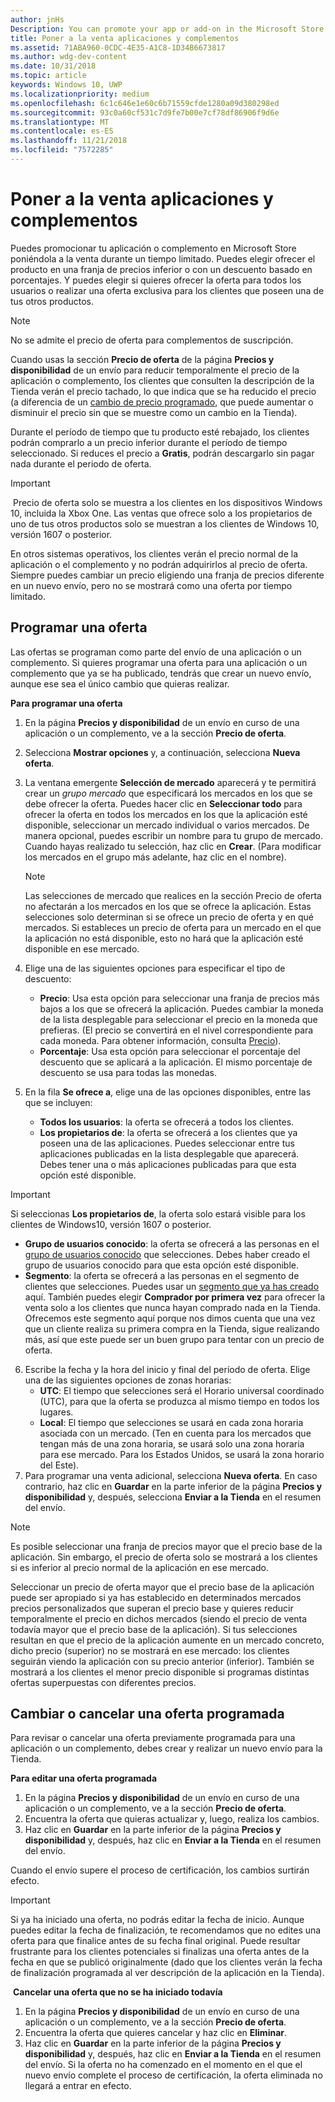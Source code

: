 ```yaml
---
author: jnHs
Description: You can promote your app or add-on in the Microsoft Store by putting it on sale for a limited time.
title: Poner a la venta aplicaciones y complementos
ms.assetid: 71ABA960-0CDC-4E35-A1C8-1D34B6673817
ms.author: wdg-dev-content
ms.date: 10/31/2018
ms.topic: article
keywords: Windows 10, UWP
ms.localizationpriority: medium
ms.openlocfilehash: 6c1c646e1e60c6b71559cfde1280a09d380298ed
ms.sourcegitcommit: 93c0a60cf531c7d9fe7b00e7cf78df86906f9d6e
ms.translationtype: MT
ms.contentlocale: es-ES
ms.lasthandoff: 11/21/2018
ms.locfileid: "7572285"
---
```

# <a name="put-apps-and-add-ons-on-sale"></a>Poner a la venta aplicaciones y complementos

Puedes promocionar tu aplicación o complemento en Microsoft Store poniéndola a la venta durante un tiempo limitado. Puedes elegir ofrecer el producto en una franja de precios inferior o con un descuento basado en porcentajes. Y puedes elegir si quieres ofrecer la oferta para todos los usuarios o realizar una oferta exclusiva para los clientes que poseen una de tus otros productos.

> [!NOTE]
> No se admite el precio de oferta para complementos de suscripción.

Cuando usas la sección **Precio de oferta** de la página **Precios y disponibilidad** de un envío para reducir temporalmente el precio de la aplicación o complemento, los clientes que consulten la descripción de la Tienda verán el precio tachado, lo que indica que se ha reducido el precio (a diferencia de un [cambio de precio programado](set-and-schedule-app-pricing.md#schedule-price-changes), que puede aumentar o disminuir el precio sin que se muestre como un cambio en la Tienda). 

Durante el período de tiempo que tu producto esté rebajado, los clientes podrán comprarlo a un precio inferior durante el período de tiempo seleccionado. Si reduces el precio a **Gratis**, podrán descargarlo sin pagar nada durante el periodo de oferta.

> [!IMPORTANT]
> Precio de oferta solo se muestra a los clientes en los dispositivos Windows 10, incluida la Xbox One. Las ventas que ofrece solo a los propietarios de uno de tus otros productos solo se muestran a los clientes de Windows 10, versión 1607 o posterior.
> 
> En otros sistemas operativos, los clientes verán el precio normal de la aplicación o el complemento y no podrán adquirirlos al precio de oferta. Siempre puedes cambiar un precio eligiendo una franja de precios diferente en un nuevo envío, pero no se mostrará como una oferta por tiempo limitado.


## <a name="scheduling-a-sale"></a>Programar una oferta

Las ofertas se programan como parte del envío de una aplicación o un complemento. Si quieres programar una oferta para una aplicación o un complemento que ya se ha publicado, tendrás que crear un nuevo envío, aunque ese sea el único cambio que quieras realizar.

**Para programar una oferta**

1. En la página **Precios y disponibilidad** de un envío en curso de una aplicación o un complemento, ve a la sección **Precio de oferta**.
2. Selecciona **Mostrar opciones** y, a continuación, selecciona **Nueva oferta**.
3. La ventana emergente **Selección de mercado** aparecerá y te permitirá crear un *grupo mercado* que especificará los mercados en los que se debe ofrecer la oferta. Puedes hacer clic en **Seleccionar todo** para ofrecer la oferta en todos los mercados en los que la aplicación esté disponible, seleccionar un mercado individual o varios mercados. De manera opcional, puedes escribir un nombre para tu grupo de mercado. Cuando hayas realizado tu selección, haz clic en **Crear**. (Para modificar los mercados en el grupo más adelante, haz clic en el nombre).

   > [!NOTE]
   > Las selecciones de mercado que realices en la sección Precio de oferta no afectarán a los mercados en los que se ofrece la aplicación. Estas selecciones solo determinan si se ofrece un precio de oferta y en qué mercados. Si estableces un precio de oferta para un mercado en el que la aplicación no está disponible, esto no hará que la aplicación esté disponible en ese mercado.
4. Elige una de las siguientes opciones para especificar el tipo de descuento:
   - **Precio**: Usa esta opción para seleccionar una franja de precios más bajos a los que se ofrecerá la aplicación. Puedes cambiar la moneda de la lista desplegable para seleccionar el precio en la moneda que prefieras. (El precio se convertirá en el nivel correspondiente para cada moneda. Para obtener información, consulta [Precio](set-app-pricing-and-availability.md)).
   - **Porcentaje**: Usa esta opción para seleccionar el porcentaje del descuento que se aplicará a la aplicación. El mismo porcentaje de descuento se usa para todas las monedas.
5. En la fila **Se ofrece a**, elige una de las opciones disponibles, entre las que se incluyen:
   - **Todos los usuarios**: la oferta se ofrecerá a todos los clientes.
   - **Los propietarios de**: la oferta se ofrecerá a los clientes que ya poseen una de las aplicaciones. Puedes seleccionar entre tus aplicaciones publicadas en la lista desplegable que aparecerá. Debes tener una o más aplicaciones publicadas para que esta opción esté disponible.

  > [!IMPORTANT]
  > Si seleccionas **Los propietarios de**, la oferta solo estará visible para los clientes de Windows10, versión 1607 o posterior.

   - **Grupo de usuarios conocido**: la oferta se ofrecerá a las personas en el [grupo de usuarios conocido](create-known-user-groups.md) que selecciones. Debes haber creado el grupo de usuarios conocido para que esta opción esté disponible.
   - **Segmento**: la oferta se ofrecerá a las personas en el segmento de clientes que selecciones. Puedes usar un [segmento que ya has creado](create-customer-segments.md) aquí. También puedes elegir **Comprador por primera vez** para ofrecer la venta solo a los clientes que nunca hayan comprado nada en la Tienda. Ofrecemos este segmento aquí porque nos dimos cuenta que una vez que un cliente realiza su primera compra en la Tienda, sigue realizando más, así que este puede ser un buen grupo para tentar con un precio de oferta.
6. Escribe la fecha y la hora del inicio y final del período de oferta. Elige una de las siguientes opciones de zonas horarias:
   - **UTC**: El tiempo que selecciones será el Horario universal coordinado (UTC), para que la oferta se produzca al mismo tiempo en todos los lugares.
   - **Local**: El tiempo que selecciones se usará en cada zona horaria asociada con un mercado. (Ten en cuenta para los mercados que tengan más de una zona horaria, se usará solo una zona horaria para ese mercado. Para los Estados Unidos, se usará la zona horario del Este).
7. Para programar una venta adicional, selecciona **Nueva oferta**. En caso contrario, haz clic en **Guardar** en la parte inferior de la página **Precios y disponibilidad** y, después, selecciona **Enviar a la Tienda** en el resumen del envío.

> [!NOTE]
> Es posible seleccionar una franja de precios mayor que el precio base de la aplicación. Sin embargo, el precio de oferta solo se mostrará a los clientes si es inferior al precio normal de la aplicación en ese mercado.
>
> Seleccionar un precio de oferta mayor que el precio base de la aplicación puede ser apropiado si ya has establecido en determinados mercados precios personalizados que superan el precio base y quieres reducir temporalmente el precio en dichos mercados (siendo el precio de venta todavía mayor que el precio base de la aplicación). Si tus selecciones resultan en que el precio de la aplicación aumente en un mercado concreto, dicho precio (superior) no se mostrará en ese mercado: los clientes seguirán viendo la aplicación con su precio anterior (inferior). También se mostrará a los clientes el menor precio disponible si programas distintas ofertas superpuestas con diferentes precios.

## <a name="changing-or-canceling-a-scheduled-sale"></a>Cambiar o cancelar una oferta programada

Para revisar o cancelar una oferta previamente programada para una aplicación o un complemento, debes crear y realizar un nuevo envío para la Tienda.

**Para editar una oferta programada**

1.  En la página **Precios y disponibilidad** de un envío en curso de una aplicación o un complemento, ve a la sección **Precio de oferta**.
2.  Encuentra la oferta que quieras actualizar y, luego, realiza los cambios.
3.  Haz clic en **Guardar** en la parte inferior de la página **Precios y disponibilidad** y, después, haz clic en **Enviar a la Tienda** en el resumen del envío.

Cuando el envío supere el proceso de certificación, los cambios surtirán efecto.

> [!IMPORTANT]
> Si ya ha iniciado una oferta, no podrás editar la fecha de inicio. Aunque puedes editar la fecha de finalización, te recomendamos que no edites una oferta para que finalice antes de su fecha final original. Puede resultar frustrante para los clientes potenciales si finalizas una oferta antes de la fecha en que se publicó originalmente (dado que los clientes verán la fecha de finalización programada al ver descripción de la aplicación en la Tienda).

 **Cancelar una oferta que no se ha iniciado todavía**

1.  En la página **Precios y disponibilidad** de un envío en curso de una aplicación o un complemento, ve a la sección **Precio de oferta**.
2.  Encuentra la oferta que quieres cancelar y haz clic en **Eliminar**.
3.  Haz clic en **Guardar** en la parte inferior de la página **Precios y disponibilidad** y, después, haz clic en **Enviar a la Tienda** en el resumen del envío. Si la oferta no ha comenzado en el momento en el que el nuevo envío complete el proceso de certificación, la oferta eliminada no llegará a entrar en efecto.




